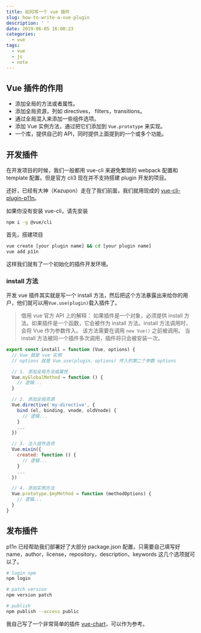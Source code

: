 ```yaml
---
title: 如何写一个 vue 插件
slug: how-to-write-a-vue-plugin
description: ' '
date: 2019-06-05 16:00:23
categories:
  - vue
tags:
  - vue
  - js
  - note
---
```


## Vue 插件的作用

- 添加全局的方法或者属性。
- 添加全局资源，列如 directives， filters，transitions。
- 通过全局混入来添加一些组件选项。
- 添加 Vue 实例方法，通过把它们添加到 `Vue.prototype` 来实现。
- 一个库，提供自己的 API，同时提供上面提到的一个或多个功能。

## 开发插件

在开发项目的时候，我们一般都用 vue-cli 来避免繁琐的 webpack 配置和 template 配置。但是官方 cli3 现在并不支持搭建 plugin 开发的项目。

还好，已经有大神（Kazupon）走在了我们前面，我们就用现成的 [vue-cli-plugin-p11n](https://github.com/kazupon/vue-cli-plugin-p11n)。

如果你没有安装 vue-cli，请先安装

```bash
npm i -g @vue/cli
```

首先，搭建项目

```bash
vue create [your plugin name] && cd [your plugin name]
vue add p11n
```

这样我们就有了一个初始化的插件开发环境。

### install 方法

开发 vue 插件其实就是写一个 install 方法，然后把这个方法暴露出来给你的用户，他们就可以用`Vue.use(plugin)`载入插件了。

> 借用 vue 官方 API 上的解释：
> 如果插件是一个对象，必须提供 install 方法。如果插件是一个函数，它会被作为 install 方法。install 方法调用时，会将 Vue 作为参数传入。
> 该方法需要在调用 `new Vue()` 之前被调用。
> 当 install 方法被同一个插件多次调用，插件将只会被安装一次。

```js
export const install = function (Vue, options) {
  // Vue 就是 vue 实例
  // options 就是 Vue.use(plugin，options) 传入的第二个参数 options

  // 1. 添加全局方法或属性
  Vue.myGlobalMethod = function () {
    // 逻辑...
  }

  // 2. 添加全局资源
  Vue.directive('my-directive', {
    bind (el, binding, vnode, oldVnode) {
      // 逻辑...
    }
    ...
  })

  // 3. 注入组件选项
  Vue.mixin({
    created: function () {
      // 逻辑...
    }
    ...
  })

  // 4. 添加实例方法
  Vue.prototype.$myMethod = function (methodOptions) {
    // 逻辑...
  }
}
```

## 发布插件

p11n 已经帮助我们部署好了大部分 package.json 配置，只需要自己填写好 name，author，license，repository，description，keywords 这几个选项就可以了。

```bash
# login npm
npm login

# patch version
npm version patch

# publish
npm publish --access public
```

我自己写了一个非常简单的插件 [vue-chart](https://github.com/lastingman/vue-chart)，可以作为参考。

